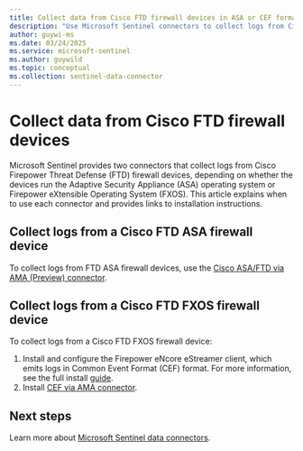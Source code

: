 ```yaml
---
title: Collect data from Cisco FTD firewall devices in ASA or CEF format
description: "Use Microsoft Sentinel connectors to collect logs from Cisco FTD firewall devices in Adaptive Security Appliance (ASA) and Common Event Format (CEF) formats."
author: guywi-ms
ms.date: 03/24/2025
ms.service: microsoft-sentinel
ms.author: guywild
ms.topic: conceptual
ms.collection: sentinel-data-connector
---
```


# Collect data from Cisco FTD firewall devices

Microsoft Sentinel provides two connectors that collect logs from Cisco Firepower Threat Defense (FTD) firewall devices, depending on whether the devices run the Adaptive Security Appliance (ASA) operating system or Firepower eXtensible Operating System (FXOS). This article explains when to use each connector and provides links to installation instructions.

## Collect logs from a Cisco FTD ASA firewall device

To collect logs from FTD ASA firewall devices, use the [Cisco ASA/FTD via AMA (Preview) connector](../sentinel/data-connectors/cisco-asa-ftd-via-ama.md). 

## Collect logs from a Cisco FTD FXOS firewall device

To collect logs from a Cisco FTD FXOS firewall device:

1. Install and configure the Firepower eNcore eStreamer client, which emits logs in Common Event Format (CEF) format. For more information, see the full install [guide](https://www.cisco.com/c/en/us/td/docs/security/firepower/670/api/eStreamer_enCore/eStreamereNcoreSentinelOperationsGuide_409.html).
1. Install [CEF via AMA connector](connect-cef-syslog-ama.md). 

## Next steps

Learn more about [Microsoft Sentinel data connectors](connect-data-sources.md).

